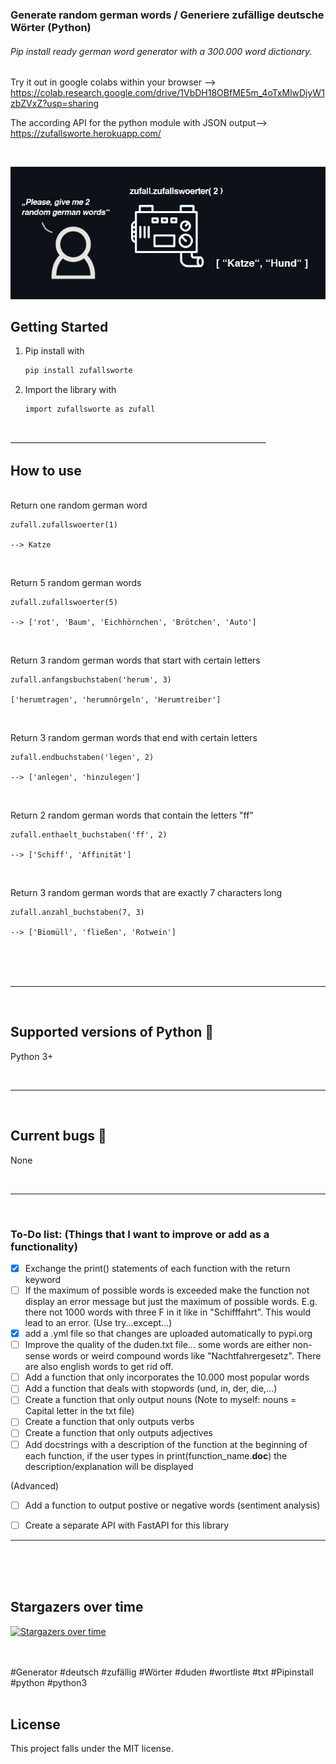 ### Generate random german words / Generiere zufällige deutsche Wörter (Python)

###### Pip install ready german word generator with a 300.000 word dictionary. 

Try it out in google colabs within your browser --> https://colab.research.google.com/drive/1VbDH18OBfME5m_4oTxMlwDjyW1zbZVxZ?usp=sharing

The according API for the python module with JSON output--> https://zufallsworte.herokuapp.com/

<br> 


<p align="center">
    <a href="https://github.com/MaximilianFreitag/Zufallswort">
        <img src="https://github.com/MaximilianFreitag/Zufallswort/blob/main/image_gen.jpg">
    </a>
</p>


<!-- GETTING STARTED -->
## Getting Started


1. Pip install with
   ```sh
   pip install zufallsworte
   ```

2. Import the library with
   ```sh
   import zufallsworte as zufall
   ```

<br> 
________________________________________________________________
<br>  
 
   
<!-- How to use -->
## How to use
   
<br>
Return one random german word

    zufall.zufallswoerter(1)
    
    --> Katze

<br> 

Return 5 random german words 
 
    zufall.zufallswoerter(5)
    
    --> ['rot', 'Baum', 'Eichhörnchen', 'Brötchen', 'Auto']

<br> 

Return 3 random german words that start with certain letters 

    zufall.anfangsbuchstaben('herum', 3)
    
    ['herumtragen', 'herumnörgeln', 'Herumtreiber']

<br> 

Return 3 random german words that end with certain letters 

    zufall.endbuchstaben('legen', 2)
    
    --> ['anlegen', 'hinzulegen']


<br> 

Return 2 random german words that contain the letters "ff"


    zufall.enthaelt_buchstaben('ff', 2)
    
    --> ['Schiff', 'Affinität']

<br> 

Return 3 random german words that are exactly 7 characters long


    zufall.anzahl_buchstaben(7, 3)
    
    --> ['Biomüll', 'fließen', 'Rotwein']


<br />
<br />
<br />


__________________________________________________

<br />

<!-- Supported versions -->
## Supported versions of Python 🐍

Python 3+


<br>




__________________________________________________

<br />

<!-- Current bugs -->
## Current bugs 🐞

None

<br>

__________________________________________________


<br>

### To-Do list: (Things that I want to improve or add as a functionality)

- [x] Exchange the print() statements of each function with the return keyword
- [ ] If the maximum of possible words is exceeded make the function not display an error message but just the maximum of possible words. E.g. there not 1000 words with three F in it like in "Schifffahrt". This would lead to an error. (Use try...except...)
- [x] add a .yml file so that changes are uploaded automatically to pypi.org 
- [ ] Improve the quality of the duden.txt file... some words are either non-sense words or weird compound words like "Nachtfahrergesetz". There are also english words to get rid off.
- [ ] Add a function that only incorporates the 10.000 most popular words 
- [ ] Add a function that deals with stopwords (und, in, der, die,...)
- [ ] Create a function that only output nouns (Note to myself: nouns = Capital letter in the txt file) 
- [ ] Create a function that only outputs verbs 
- [ ] Create a function that only outputs adjectives 
- [ ] Add docstrings with a description of the function at the beginning of each function, if the user types in print(function_name.__doc__) the description/explanation will be displayed 

(Advanced)
- [ ] Add a function to output postive or negative words (sentiment analysis)
- [ ] Create a separate API with FastAPI for this library


__________________________________________________
<br>


<br />
<br />

## Stargazers over time

[![Stargazers over time](https://starchart.cc/MaximilianFreitag/Zufallswort.svg)](https://starchart.cc/MaximilianFreitag/Zufallswort)





<br />
<br />
#Generator #deutsch #zufällig #Wörter #duden #wortliste #txt #Pipinstall #python #python3  
<br />
<br />



## License
This project falls under the MIT license.





